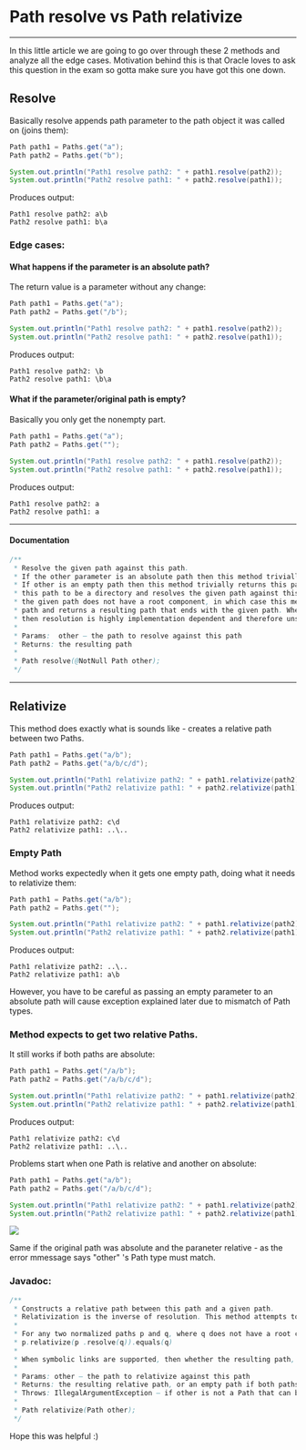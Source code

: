 # Path resolve vs Path relativize

---

In this little article we are going to go over through these 2 methods and analyze all the edge cases. 
Motivation behind this is that Oracle loves to ask this question in the exam so gotta make sure you have got 
this one down.

## Resolve
Basically resolve appends path parameter to the path object it was called on (joins them):

```java
Path path1 = Paths.get("a");
Path path2 = Paths.get("b");

System.out.println("Path1 resolve path2: " + path1.resolve(path2));
System.out.println("Path2 resolve path1: " + path2.resolve(path1));
```
Produces output:
```
Path1 resolve path2: a\b
Path2 resolve path1: b\a
```

### Edge cases:
#### What happens if the parameter is an absolute path?
The return value is a parameter without any change:

```java
Path path1 = Paths.get("a");
Path path2 = Paths.get("/b");

System.out.println("Path1 resolve path2: " + path1.resolve(path2));
System.out.println("Path2 resolve path1: " + path2.resolve(path1));
```
Produces output:
```
Path1 resolve path2: \b
Path2 resolve path1: \b\a
```

#### What if the parameter/original path is empty?
Basically you only get the nonempty part.

```java
Path path1 = Paths.get("a");
Path path2 = Paths.get("");

System.out.println("Path1 resolve path2: " + path1.resolve(path2));
System.out.println("Path2 resolve path1: " + path2.resolve(path1));
```
Produces output:
```
Path1 resolve path2: a
Path2 resolve path1: a
```

---

#### Documentation
```java
/**
 * Resolve the given path against this path.
 * If the other parameter is an absolute path then this method trivially returns other. 
 * If other is an empty path then this method trivially returns this path. Otherwise, this method considers 
 * this path to be a directory and resolves the given path against this path. In the simplest case, 
 * the given path does not have a root component, in which case this method joins the given path to this 
 * path and returns a resulting path that ends with the given path. Where the given path has a root component 
 * then resolution is highly implementation dependent and therefore unspecified.
 * 
 * Params:  other – the path to resolve against this path
 * Returns: the resulting path
 * 
 * Path resolve(@NotNull Path other);
 */
```

--- 

## Relativize
This method does exactly what is sounds like - creates a relative path between two Paths.

```java
Path path1 = Paths.get("a/b");
Path path2 = Paths.get("a/b/c/d");

System.out.println("Path1 relativize path2: " + path1.relativize(path2));
System.out.println("Path2 relativize path1: " + path2.relativize(path1));
```
Produces output:
```
Path1 relativize path2: c\d
Path2 relativize path1: ..\..
```

### Empty Path
Method works expectedly when it gets one empty path, doing what it needs to relativize them:

```java
Path path1 = Paths.get("a/b");
Path path2 = Paths.get("");

System.out.println("Path1 relativize path2: " + path1.relativize(path2));
System.out.println("Path2 relativize path1: " + path2.relativize(path1));
```
Produces output:
```
Path1 relativize path2: ..\..
Path2 relativize path1: a\b
```
However, you have to be careful as passing an empty parameter to an absolute path will cause exception 
explained later due to mismatch of Path types.

### Method expects to get two relative Paths.
It still works if both paths are absolute:
```java
Path path1 = Paths.get("/a/b");
Path path2 = Paths.get("/a/b/c/d");

System.out.println("Path1 relativize path2: " + path1.relativize(path2));
System.out.println("Path2 relativize path1: " + path2.relativize(path1));
```
Produces output:
```
Path1 relativize path2: c\d
Path2 relativize path1: ..\..
```

Problems start when one Path is relative and another on absolute:

```java
Path path1 = Paths.get("a/b");
Path path2 = Paths.get("/a/b/c/d");

System.out.println("Path1 relativize path2: " + path1.relativize(path2));
System.out.println("Path2 relativize path1: " + path2.relativize(path1));
```

<img src="assets/images/relativize_exception.png">

Same if the original path was absolute and the paraneter relative - as the error mmessage says "other" 's Path type must match.

### Javadoc:
```java
/**
 * Constructs a relative path between this path and a given path.
 * Relativization is the inverse of resolution. This method attempts to construct a relative path that when resolved against this path, yields a path that locates the same file as the given path. For example, on UNIX, if this path is "/a/b" and the given path is "/a/b/c/d" then the resulting relative path would be "c/d". Where this path and the given path do not have a root component, then a relative path can be constructed. A relative path cannot be constructed if only one of the paths have a root component. Where both paths have a root component then it is implementation dependent if a relative path can be constructed. If this path and the given path are equal then an empty path is returned.
 * 
 * For any two normalized paths p and q, where q does not have a root component,
 * p.relativize(p .resolve(q)).equals(q)
 * 
 * When symbolic links are supported, then whether the resulting path, when resolved against this path, yields a path that can be used to locate the same file as other is implementation dependent. For example, if this path is "/a/b" and the given path is "/a/x" then the resulting relative path may be "../x". If "b" is a symbolic link then is implementation dependent if "a/b/../x" would locate the same file as "/a/x".
 * 
 * Params: other – the path to relativize against this path
 * Returns: the resulting relative path, or an empty path if both paths are equal
 * Throws: IllegalArgumentException – if other is not a Path that can be relativized against this path
 * 
 * Path relativize(Path other);
 */
```
Hope this was helpful :)
